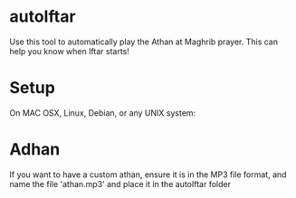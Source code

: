 # autoIftar
Use this tool to automatically play the Athan at Maghrib prayer. This can help you know when Iftar starts!

# Setup
On MAC OSX, Linux, Debian, or any UNIX system:

# Adhan
If you want to have a custom athan, ensure it is in the MP3 file format, and name the file 'athan.mp3' and place it in the autoIftar folder
